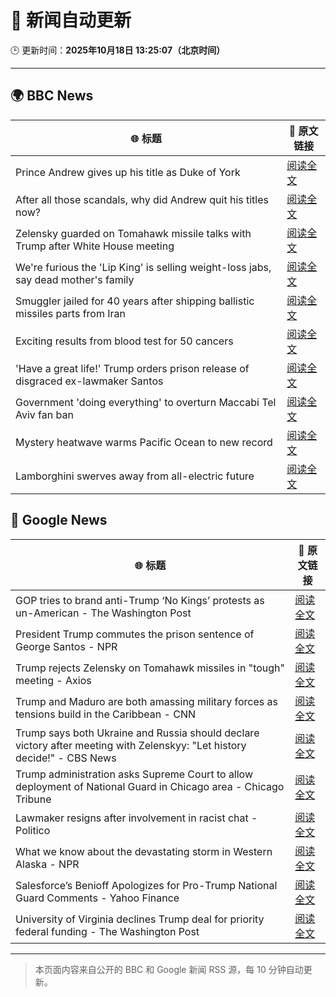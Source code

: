 # 🧠 新闻自动更新

🕒 更新时间：**2025年10月18日 13:25:07（北京时间）**

---

## 🌍 BBC News

| 🌐 标题 | 🔗 原文链接 |
|--------|-------------|
| Prince Andrew gives up his title as Duke of York | [阅读全文](https://www.bbc.com/news/articles/cgqlyw9g7weo?at_medium=RSS&at_campaign=rss) |
| After all those scandals, why did Andrew quit his titles now? | [阅读全文](https://www.bbc.com/news/articles/c3ep8gd1qv3o?at_medium=RSS&at_campaign=rss) |
| Zelensky guarded on Tomahawk missile talks with Trump after White House meeting | [阅读全文](https://www.bbc.com/news/articles/c93dqew8l3xo?at_medium=RSS&at_campaign=rss) |
| We're furious the 'Lip King' is selling weight-loss jabs, say dead mother's family | [阅读全文](https://www.bbc.com/news/articles/c4gk0w95jyjo?at_medium=RSS&at_campaign=rss) |
| Smuggler jailed for 40 years after shipping ballistic missiles parts from Iran | [阅读全文](https://www.bbc.com/news/articles/cwy534vw28go?at_medium=RSS&at_campaign=rss) |
| Exciting results from blood test for 50 cancers | [阅读全文](https://www.bbc.com/news/articles/c205g21n1zzo?at_medium=RSS&at_campaign=rss) |
| 'Have a great life!' Trump orders prison release of disgraced ex-lawmaker Santos | [阅读全文](https://www.bbc.com/news/articles/cy5q3439xpqo?at_medium=RSS&at_campaign=rss) |
| Government 'doing everything' to overturn Maccabi Tel Aviv fan ban | [阅读全文](https://www.bbc.com/news/articles/c5ylxn8g2y2o?at_medium=RSS&at_campaign=rss) |
| Mystery heatwave warms Pacific Ocean to new record | [阅读全文](https://www.bbc.com/news/articles/ce3xynwwx4yo?at_medium=RSS&at_campaign=rss) |
| Lamborghini swerves away from all-electric future | [阅读全文](https://www.bbc.com/news/articles/clykvq2955qo?at_medium=RSS&at_campaign=rss) |

## 📰 Google News

| 🌐 标题 | 🔗 原文链接 |
|--------|-------------|
| GOP tries to brand anti-Trump ‘No Kings’ protests as un-American - The Washington Post | [阅读全文](https://news.google.com/rss/articles/CBMijgFBVV95cUxQMTNVUkotbEctUGd1dm84NXFYLS0zMVhPWUhsSnhMTGxxZE1Bc3N4UElETTduUFFEdkl6SmJIa0RGME1XZDloUDYyRTBndzhkM1R1V21SdWIybGhhbmRpY25TWEpNaUxoRnlkc0hpOWZhaWVEVGNJZEVCd3l0QjJfVVlJY2lfd1dhTko1T21R?oc=5) |
| President Trump commutes the prison sentence of George Santos - NPR | [阅读全文](https://news.google.com/rss/articles/CBMikwFBVV95cUxPeGpSZjROUGZ5WjJDLThISDJfR2lHN0JwTTVxMVI3cUpVNnNYRjVZNzc1ZU9CTm9oX0hQTVJ4cXVHTFVuT3R0ZkZMNVFNcjRHQW1hdnlGVjlVUGkzV0IwWlJpbFVocEtWZlM4dDBzU1dDMlBQc01xRHlDXzlMZnBRakdhdmU3M1g1MTk3Uk54QmdaaTQ?oc=5) |
| Trump rejects Zelensky on Tomahawk missiles in "tough" meeting - Axios | [阅读全文](https://news.google.com/rss/articles/CBMigwFBVV95cUxQd3MzZ3pFVWRvRS0xNzRlZ3Y1Z3V1a2lJZnF4aDhQR0stVG1jS3N5YzF6dkRpVnlXQzhuakJSYXBsSWdVMExsS1M1SVZPTTVVRk85dUpqWEdmUlJNQ1Z5X2M0c2NhUVJpNmVjVWtvU0dwMS1sNnNYSlhhaU91QmFKRXNZdw?oc=5) |
| Trump and Maduro are both amassing military forces as tensions build in the Caribbean - CNN | [阅读全文](https://news.google.com/rss/articles/CBMihwFBVV95cUxOWV92dF96NEZ2eVpHM1lVcHhvY0lKTmxvalVPRUxQVlVId1k0NUsxcTcwWFVoZFdJWXJ1NDJWNHZtcEppZFFJVk41SFQ2Y2NYTzBNZTdQc1FOajU5UmtTTFpFdndld1pIc1hKMEtjZkE2dmpaYVVoaVBqTVhJbFk0ajJUc0ctanc?oc=5) |
| Trump says both Ukraine and Russia should declare victory after meeting with Zelenskyy: "Let history decide!" - CBS News | [阅读全文](https://news.google.com/rss/articles/CBMilAFBVV95cUxOSWlWbGhSMG4yb0ZETzhmSHNxb21aQlBhXzFEWWs0OEJYWDdmaERaME5saVBxNkxDN0JmQ0FabEVHUlhmSk9ocm1IRkhqckhMR2pSQWoyQmhRVmJaNG5mNm5QY1VzQ2Jhd0VjWDVwN0ExQjB2dS1XbzhOYU5qZUNscGdsV21tVnptLWZLbERUVlM3VDYx0gGaAUFVX3lxTE5Jbk1BNmtSMEZRVkxhR0FoemM0UWtSTFROR1J6SlEyUWFKVVM1UlpQUVZGSUJXek1WdWtFZ09wdWw3dl9NQ1BqZ3Vnb0tQYi1MUmdpZnlCVFdHX2tDTnpLZ0xvSXNLcXktaWt3SURSX25tZDZ4QUVWSTZmdjlVNkxsdzN4WlMyZVlzVGZUVW9VcF9WSFlWbjZ3aUE?oc=5) |
| Trump administration asks Supreme Court to allow deployment of National Guard in Chicago area - Chicago Tribune | [阅读全文](https://news.google.com/rss/articles/CBMijgFBVV95cUxNeVhkUUItZE91VklWVWZuSnhTT1NuZDVxZUZGamtPYzI2VGNPTTZuLUZNTDFjaEo5WnpZNV94aDMybkYwbEtBODhHQ2tDbTdpdE9sWG1jalh3aTIySklWanlQb2hmSGFPdGhQdzk5Ri1kSGxJeHJlTEVJRFY5UnQtWmFDUDRQYUtjQTd2VGt3?oc=5) |
| Lawmaker resigns after involvement in racist chat - Politico | [阅读全文](https://news.google.com/rss/articles/CBMioAFBVV95cUxOREZVc1laWU1lT3ZrSFBzRWp5dExsVVZNRnZwMzhSV2JPUHV6d3FNYmxOaEJTRnZYV1IxMm5lVDlzZFYzNFcxaW5VcUhVV2xPTTl6NkJYdEdaVkZ0WFJ2UW14Mjl1ajMwenZqNEJQNnBjUTkxTk00cmRRcUl5ejlqS21TUWVUX1g1eHZ5ai1mT3lDRnVXeEVTZ2ZUa0JvUGZ4?oc=5) |
| What we know about the devastating storm in Western Alaska - NPR | [阅读全文](https://news.google.com/rss/articles/CBMiswFBVV95cUxNVTROYjJhM25lRmlNc0pIZkNGTFpwZUx0ek5wRXJ0YnF5UnVrTWl3N2lDOXRuQ3E1Qk41YVRTVUxlXzFMT3h1OFhLUlJqMEhmbHJrWHJkT2Njd09ITXg2eXB6NXNkYmU1dWY2SGlKWDI1cjRaZFFDR3hUQ19zQXo3cmVsczY5X2MyeFNsSExTd283SjJQVEFNbG52SzZiZGltTzQ2cGlKRWx6MmNxSnlNbXZNdw?oc=5) |
| Salesforce’s Benioff Apologizes for Pro-Trump National Guard Comments - Yahoo Finance | [阅读全文](https://news.google.com/rss/articles/CBMijgFBVV95cUxPUGVRYkhmelJrcUN6UkFTaHJjbUk4R0Jad2FSamtaTHF0ZEFLc1BBWG12WGNkcjZvd3U5UjduR2VmbE9lNUtGQlVIWG1OUm9zQVBXdWplUEhTTkxraWV4QVdpVlU3U09ub1hRUnFjaWxnMmNRYVNscWRRaTRZcURoNVJYcHpGQlNxR2Q3QUhR?oc=5) |
| University of Virginia declines Trump deal for priority federal funding - The Washington Post | [阅读全文](https://news.google.com/rss/articles/CBMilAFBVV95cUxQUkdxNGxFek8yQlRLM1M2cFExQzRLN1ptaERIa1V4Y1hTM09TNW1IbklXVnlILWNOaThvZ1pzM25nTEJYYm5FZEdGU2lua0IzMk5zT3hvdUpZUXdUMjVYdUNwamxUeVpsbzlmMC1PVFRxTjdxYlZlR0doUnZTbVgxeE9EaHc5bnJWcFpLTmt5bGFwWkxJ?oc=5) |

---
> 本页面内容来自公开的 BBC 和 Google 新闻 RSS 源，每 10 分钟自动更新。
